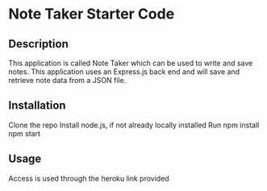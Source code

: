 # Note Taker Starter Code

## Description
This application is called Note Taker which can be used to write and save notes. This application uses an Express.js back end and will save and retrieve note data from a JSON file.

## Installation
Clone the repo
Install node.js, if not already locally installed
Run npm install
npm start

## Usage 
Access is used through the heroku link provided 
